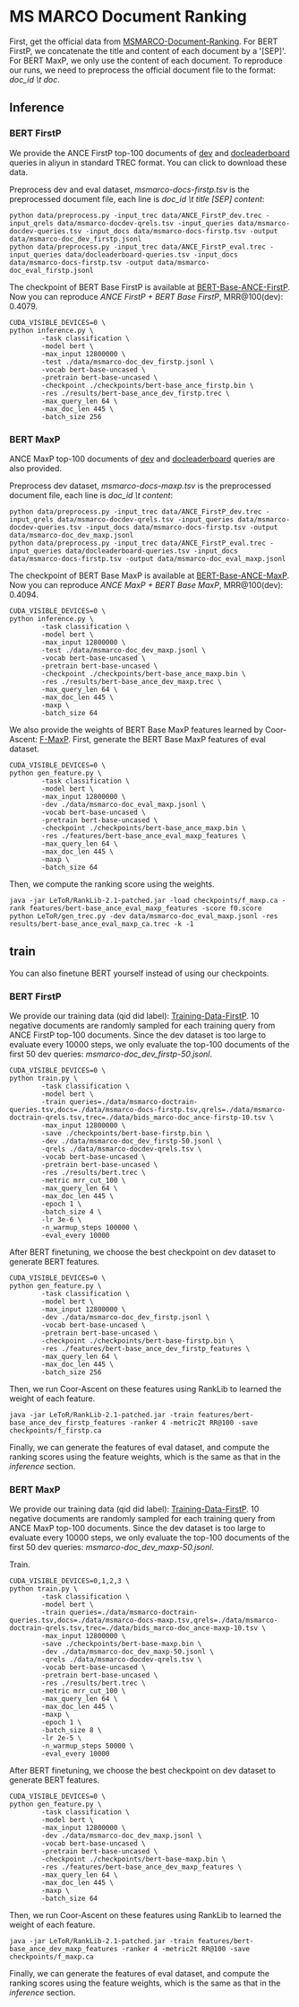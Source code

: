 # MS MARCO Document Ranking
First, get the official data from [MSMARCO-Document-Ranking](https://github.com/microsoft/MSMARCO-Document-Ranking). For BERT FirstP, we concatenate the title and content of each document by a '[SEP]'. For BERT MaxP, we only use the content of each document. To reproduce our runs, we need to preprocess the official document file to the format: *doc_id \t doc*.

## Inference

### BERT FirstP

We provide the ANCE FirstP top-100 documents of [dev](https://thunlp.oss-cn-qingdao.aliyuncs.com/OpenMatch/MSMARCO/document_ranking/ANCE_FirstP_dev.trec.zip) and [docleaderboard](https://thunlp.oss-cn-qingdao.aliyuncs.com/OpenMatch/MSMARCO/document_ranking/ANCE_FirstP_eval.trec.zip) queries in aliyun in standard TREC format. You can click to download these data.

Preprocess dev and eval dataset, *msmarco-docs-firstp.tsv* is the preprocessed document file, each line is *doc_id \t title [SEP] content*:
```
python data/preprocess.py -input_trec data/ANCE_FirstP_dev.trec -input_qrels data/msmarco-docdev-qrels.tsv -input_queries data/msmarco-docdev-queries.tsv -input_docs data/msmarco-docs-firstp.tsv -output data/msmarco-doc_dev_firstp.jsonl
python data/preprocess.py -input_trec data/ANCE_FirstP_eval.trec -input_queries data/docleaderboard-queries.tsv -input_docs data/msmarco-docs-firstp.tsv -output data/msmarco-doc_eval_firstp.jsonl
```

The checkpoint of BERT Base FirstP is available at [BERT-Base-ANCE-FirstP](https://thunlp.oss-cn-qingdao.aliyuncs.com/OpenMatch/MSMARCO/document_ranking/bert-base_ance_firstp.bin.zip). Now you can reproduce *ANCE FirstP + BERT Base FirstP*, MRR@100(dev): 0.4079.

```
CUDA_VISIBLE_DEVICES=0 \
python inference.py \
        -task classification \
        -model bert \
        -max_input 12800000 \
        -test ./data/msmarco-doc_dev_firstp.jsonl \
        -vocab bert-base-uncased \
        -pretrain bert-base-uncased \
        -checkpoint ./checkpoints/bert-base_ance_firstp.bin \
        -res ./results/bert-base_ance_dev_firstp.trec \
        -max_query_len 64 \
        -max_doc_len 445 \
        -batch_size 256
```

### BERT MaxP

ANCE MaxP top-100 documents of [dev](https://thunlp.oss-cn-qingdao.aliyuncs.com/OpenMatch/MSMARCO/document_ranking/ANCE_MaxP_dev.trec.zip) and [docleaderboard](https://thunlp.oss-cn-qingdao.aliyuncs.com/OpenMatch/MSMARCO/document_ranking/ANCE_MaxP_eval.trec.zip) queries are also provided.

Preprocess dev dataset, *msmarco-docs-maxp.tsv* is the preprocessed document file, each line is *doc_id \t content*:
```
python data/preprocess.py -input_trec data/ANCE_FirstP_dev.trec -input_qrels data/msmarco-docdev-qrels.tsv -input_queries data/msmarco-docdev-queries.tsv -input_docs data/msmarco-docs-firstp.tsv -output data/msmarco-doc_dev_maxp.jsonl
python data/preprocess.py -input_trec data/ANCE_FirstP_eval.trec -input_queries data/docleaderboard-queries.tsv -input_docs data/msmarco-docs-firstp.tsv -output data/msmarco-doc_eval_maxp.jsonl
```

The checkpoint of BERT Base MaxP is available at [BERT-Base-ANCE-MaxP](https://thunlp.oss-cn-qingdao.aliyuncs.com/OpenMatch/MSMARCO/document_ranking/bert-base_ance_maxp.bin.zip). Now you can reproduce *ANCE MaxP + BERT Base MaxP*, MRR@100(dev): 0.4094.

```
CUDA_VISIBLE_DEVICES=0 \
python inference.py \
        -task classification \
        -model bert \
        -max_input 12800000 \
        -test ./data/msmarco-doc_dev_maxp.jsonl \
        -vocab bert-base-uncased \
        -pretrain bert-base-uncased \
        -checkpoint ./checkpoints/bert-base_ance_maxp.bin \
        -res ./results/bert-base_ance_dev_maxp.trec \
        -max_query_len 64 \
        -max_doc_len 445 \
        -maxp \
        -batch_size 64
```

We also provide the weights of BERT Base MaxP features learned by Coor-Ascent: [F-MaxP](https://thunlp.oss-cn-qingdao.aliyuncs.com/OpenMatch/MSMARCO/document_ranking/f_maxp.ca). First, generate the BERT Base MaxP features of eval dataset.

```
CUDA_VISIBLE_DEVICES=0 \
python gen_feature.py \
        -task classification \
        -model bert \
        -max_input 12800000 \
        -dev ./data/msmarco-doc_eval_maxp.jsonl \
        -vocab bert-base-uncased \
        -pretrain bert-base-uncased \
        -checkpoint ./checkpoints/bert-base_ance_maxp.bin \
        -res ./features/bert-base_ance_eval_maxp_features \
        -max_query_len 64 \
        -max_doc_len 445 \
        -maxp \
        -batch_size 64
```

Then, we compute the ranking score using the weights.

```
java -jar LeToR/RankLib-2.1-patched.jar -load checkpoints/f_maxp.ca -rank features/bert-base_ance_eval_maxp_features -score f0.score
python LeToR/gen_trec.py -dev data/msmarco-doc_eval_maxp.jsonl -res results/bert-base_ance_eval_maxp_ca.trec -k -1
```

## train

You can also finetune BERT yourself instead of using our checkpoints.

### BERT FirstP

We provide our training data (qid did label): [Training-Data-FirstP](https://thunlp.oss-cn-qingdao.aliyuncs.com/OpenMatch/MSMARCO/document_ranking/bids_marco-doc_ance-firstp-10.tsv.zip). 10 negative documents are randomly sampled for each training query from ANCE FirstP top-100 documents. Since the dev dataset is too large to evaluate every 10000 steps, we only evaluate the top-100 documents of the first 50 dev queries: *msmarco-doc_dev_firstp-50.jsonl*.

```
CUDA_VISIBLE_DEVICES=0 \
python train.py \
        -task classification \
        -model bert \
        -train queries=./data/msmarco-doctrain-queries.tsv,docs=./data/msmarco-docs-firstp.tsv,qrels=./data/msmarco-doctrain-qrels.tsv,trec=./data/bids_marco-doc_ance-firstp-10.tsv \
        -max_input 12800000 \
        -save ./checkpoints/bert-base-firstp.bin \
        -dev ./data/msmarco-doc_dev_firstp-50.jsonl \
        -qrels ./data/msmarco-docdev-qrels.tsv \
        -vocab bert-base-uncased \
        -pretrain bert-base-uncased \
        -res ./results/bert.trec \
        -metric mrr_cut_100 \
        -max_query_len 64 \
        -max_doc_len 445 \
        -epoch 1 \
        -batch_size 4 \
        -lr 3e-6 \
        -n_warmup_steps 100000 \
        -eval_every 10000
```

After BERT finetuning, we choose the best checkpoint on dev dataset to generate BERT features.

```
CUDA_VISIBLE_DEVICES=0 \
python gen_feature.py \
        -task classification \
        -model bert \
        -max_input 12800000 \
        -dev ./data/msmarco-doc_dev_firstp.jsonl \
        -vocab bert-base-uncased \
        -pretrain bert-base-uncased \
        -checkpoint ./checkpoints/bert-base-firstp.bin \
        -res ./features/bert-base_ance_dev_firstp_features \
        -max_query_len 64 \
        -max_doc_len 445 \
        -batch_size 256
```

Then, we run Coor-Ascent on these features using RankLib to learned the weight of each feature.

```
java -jar LeToR/RankLib-2.1-patched.jar -train features/bert-base_ance_dev_firstp_features -ranker 4 -metric2t RR@100 -save checkpoints/f_firstp.ca
```

Finally, we can generate the features of eval dataset, and compute the ranking scores using the feature weights, which is the same as that in the *inference* section.


### BERT MaxP

We provide our training data (qid did label): [Training-Data-FirstP](https://thunlp.oss-cn-qingdao.aliyuncs.com/OpenMatch/MSMARCO/document_ranking/bids_marco-doc_ance-maxp-10.tsv.zip). 10 negative documents are randomly sampled for each training query from ANCE MaxP top-100 documents. Since the dev dataset is too large to evaluate every 10000 steps, we only evaluate the top-100 documents of the first 50 dev queries: *msmarco-doc_dev_maxp-50.jsonl*.

Train.

```
CUDA_VISIBLE_DEVICES=0,1,2,3 \
python train.py \
        -task classification \
        -model bert \
        -train queries=./data/msmarco-doctrain-queries.tsv,docs=./data/msmarco-docs-maxp.tsv,qrels=./data/msmarco-doctrain-qrels.tsv,trec=./data/bids_marco-doc_ance-maxp-10.tsv \
        -max_input 12800000 \
        -save ./checkpoints/bert-base-maxp.bin \
        -dev ./data/msmarco-doc_dev_maxp-50.jsonl \
        -qrels ./data/msmarco-docdev-qrels.tsv \
        -vocab bert-base-uncased \
        -pretrain bert-base-uncased \
        -res ./results/bert.trec \
        -metric mrr_cut_100 \
        -max_query_len 64 \
        -max_doc_len 445 \
        -maxp \
        -epoch 1 \
        -batch_size 8 \
        -lr 2e-5 \
        -n_warmup_steps 50000 \
        -eval_every 10000
```

After BERT finetuning, we choose the best checkpoint on dev dataset to generate BERT features.

```
CUDA_VISIBLE_DEVICES=0 \
python gen_feature.py \
        -task classification \
        -model bert \
        -max_input 12800000 \
        -dev ./data/msmarco-doc_dev_maxp.jsonl \
        -vocab bert-base-uncased \
        -pretrain bert-base-uncased \
        -checkpoint ./checkpoints/bert-base-maxp.bin \
        -res ./features/bert-base_ance_dev_maxp_features \
        -max_query_len 64 \
        -max_doc_len 445 \
        -maxp \
        -batch_size 64
```

Then, we run Coor-Ascent on these features using RankLib to learned the weight of each feature.

```
java -jar LeToR/RankLib-2.1-patched.jar -train features/bert-base_ance_dev_maxp_features -ranker 4 -metric2t RR@100 -save checkpoints/f_maxp.ca
```

Finally, we can generate the features of eval dataset, and compute the ranking scores using the feature weights, which is the same as that in the *inference* section.
